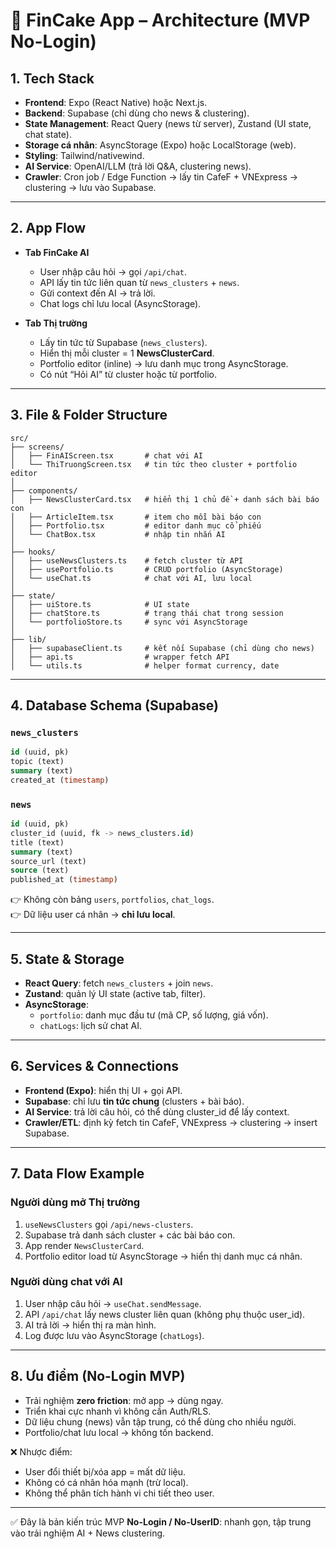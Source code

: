 # 📐 FinCake App – Architecture (MVP No-Login)

## 1. Tech Stack
- **Frontend**: Expo (React Native) hoặc Next.js.  
- **Backend**: Supabase (chỉ dùng cho news & clustering).  
- **State Management**: React Query (news từ server), Zustand (UI state, chat state).  
- **Storage cá nhân**: AsyncStorage (Expo) hoặc LocalStorage (web).  
- **Styling**: Tailwind/nativewind.  
- **AI Service**: OpenAI/LLM (trả lời Q&A, clustering news).  
- **Crawler**: Cron job / Edge Function → lấy tin CafeF + VNExpress → clustering → lưu vào Supabase.  

---

## 2. App Flow
- **Tab FinCake AI**
  - User nhập câu hỏi → gọi `/api/chat`.  
  - API lấy tin tức liên quan từ `news_clusters` + `news`.  
  - Gửi context đến AI → trả lời.  
  - Chat logs chỉ lưu local (AsyncStorage).  

- **Tab Thị trường**
  - Lấy tin tức từ Supabase (`news_clusters`).  
  - Hiển thị mỗi cluster = 1 **NewsClusterCard**.  
  - Portfolio editor (inline) → lưu danh mục trong AsyncStorage.  
  - Có nút “Hỏi AI” từ cluster hoặc từ portfolio.  

---

## 3. File & Folder Structure

```plaintext
src/
├── screens/
│   ├── FinAIScreen.tsx       # chat với AI
│   └── ThiTruongScreen.tsx   # tin tức theo cluster + portfolio editor
│
├── components/
│   ├── NewsClusterCard.tsx   # hiển thị 1 chủ đề + danh sách bài báo con
│   ├── ArticleItem.tsx       # item cho mỗi bài báo con
│   ├── Portfolio.tsx         # editor danh mục cổ phiếu
│   └── ChatBox.tsx           # nhập tin nhắn AI
│
├── hooks/
│   ├── useNewsClusters.ts    # fetch cluster từ API
│   ├── usePortfolio.ts       # CRUD portfolio (AsyncStorage)
│   └── useChat.ts            # chat với AI, lưu local
│
├── state/
│   ├── uiStore.ts            # UI state
│   ├── chatStore.ts          # trạng thái chat trong session
│   └── portfolioStore.ts     # sync với AsyncStorage
│
├── lib/
│   ├── supabaseClient.ts     # kết nối Supabase (chỉ dùng cho news)
│   ├── api.ts                # wrapper fetch API
│   └── utils.ts              # helper format currency, date
```

---

## 4. Database Schema (Supabase)

### `news_clusters`
```sql
id (uuid, pk)
topic (text)            
summary (text)          
created_at (timestamp)
```

### `news`
```sql
id (uuid, pk)
cluster_id (uuid, fk -> news_clusters.id)
title (text)
summary (text)
source_url (text)
source (text)           
published_at (timestamp)
```

👉 Không còn bảng `users`, `portfolios`, `chat_logs`.  
👉 Dữ liệu user cá nhân → **chỉ lưu local**.

---

## 5. State & Storage
- **React Query**: fetch `news_clusters` + join `news`.  
- **Zustand**: quản lý UI state (active tab, filter).  
- **AsyncStorage**:  
  - `portfolio`: danh mục đầu tư (mã CP, số lượng, giá vốn).  
  - `chatLogs`: lịch sử chat AI.  

---

## 6. Services & Connections
- **Frontend (Expo)**: hiển thị UI + gọi API.  
- **Supabase**: chỉ lưu **tin tức chung** (clusters + bài báo).  
- **AI Service**: trả lời câu hỏi, có thể dùng cluster_id để lấy context.  
- **Crawler/ETL**: định kỳ fetch tin CafeF, VNExpress → clustering → insert Supabase.  

---

## 7. Data Flow Example

### Người dùng mở **Thị trường**
1. `useNewsClusters` gọi `/api/news-clusters`.  
2. Supabase trả danh sách cluster + các bài báo con.  
3. App render `NewsClusterCard`.  
4. Portfolio editor load từ AsyncStorage → hiển thị danh mục cá nhân.

### Người dùng chat với AI
1. User nhập câu hỏi → `useChat.sendMessage`.  
2. API `/api/chat` lấy news cluster liên quan (không phụ thuộc user_id).  
3. AI trả lời → hiển thị ra màn hình.  
4. Log được lưu vào AsyncStorage (`chatLogs`).  

---

## 8. Ưu điểm (No-Login MVP)
- Trải nghiệm **zero friction**: mở app → dùng ngay.  
- Triển khai cực nhanh vì không cần Auth/RLS.  
- Dữ liệu chung (news) vẫn tập trung, có thể dùng cho nhiều người.  
- Portfolio/chat lưu local → không tốn backend.  

❌ Nhược điểm:  
- User đổi thiết bị/xóa app = mất dữ liệu.  
- Không có cá nhân hóa mạnh (trừ local).  
- Không thể phân tích hành vi chi tiết theo user.  

---

✅ Đây là bản kiến trúc MVP **No-Login / No-UserID**: nhanh gọn, tập trung vào trải nghiệm AI + News clustering.  
